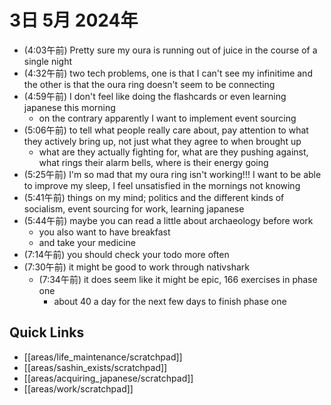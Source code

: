 # 3日 5月 2024年
- (4:03午前) Pretty sure my oura is running out of juice in the course of a single night
- (4:32午前) two tech problems, one is that I can't see my infinitime and the other is that the oura ring doesn't seem to be connecting
- (4:59午前) I don't feel like doing the flashcards or even learning japanese this morning
  - on the contrary apparently I want to implement event sourcing
- (5:06午前) to tell what people really care about, pay attention to what they actively bring up, not just what they agree to when brought up
  - what are they actually fighting for, what are they pushing against, what rings their alarm bells, where is their energy going
- (5:25午前) I'm so mad that my oura ring isn't working!!! I want to be able to improve my sleep, I feel unsatisfied in the mornings not knowing
- (5:41午前) things on my mind; politics and the different kinds of socialism, event sourcing for work, learning japanese
- (5:44午前) maybe you can read a little about archaeology before work
  - you also want to have breakfast
  - and take your medicine
- (7:14午前) you should check your todo more often
- (7:30午前) it might be good to work through nativshark
  - (7:34午前) it does seem like it might be epic, 166 exercises in phase one
    - about 40 a day for the next few days to finish phase one









 



## Quick Links
- [[areas/life_maintenance/scratchpad]]
- [[areas/sashin_exists/scratchpad]]
- [[areas/acquiring_japanese/scratchpad]]
- [[areas/work/scratchpad]]
